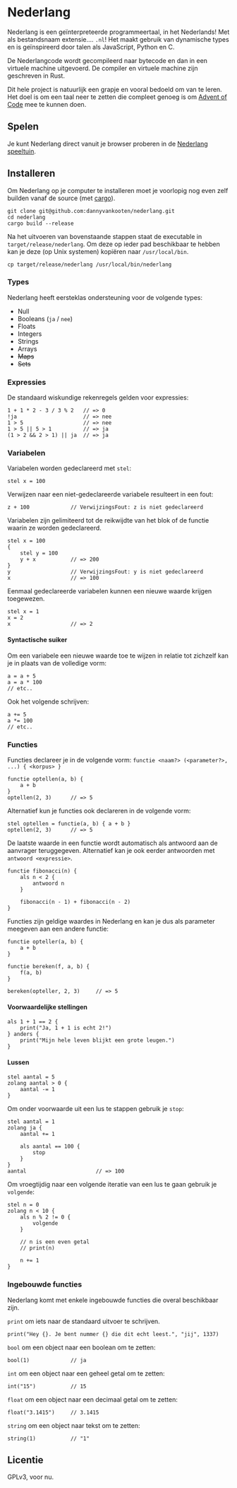 # Nederlang 

Nederlang is een geïnterpreteerde programmeertaal, in het Nederlands! Met als bestandsnaam extensie.... `.nl`! Het maakt gebruik van dynamische types en is geïnspireerd door talen als JavaScript, Python en C.  

De Nederlangcode wordt gecompileerd naar bytecode en dan in een virtuele machine uitgevoerd. De compiler en virtuele machine zijn geschreven in Rust.

Dit hele project is natuurlijk een grapje en vooral bedoeld om van te leren. Het doel is om een taal neer te zetten die compleet genoeg is om [Advent of Code](https://adventofcode.com/) mee te kunnen doen.

## Spelen

Je kunt Nederlang direct vanuit je browser proberen in de [Nederlang speeltuin](https://dannyvankooten.github.io/nederlang/playground/). 


## Installeren

Om Nederlang op je computer te installeren moet je voorlopig nog even zelf builden vanaf de source (met [cargo](https://www.rust-lang.org/learn/get-started)).

```
git clone git@github.com:dannyvankooten/nederlang.git
cd nederlang
cargo build --release
```

Na het uitvoeren van bovenstaande stappen staat de executable in `target/release/nederlang`. Om deze op ieder pad beschikbaar te hebben kan je deze (op Unix systemen) kopiëren naar `/usr/local/bin`.

```
cp target/release/nederlang /usr/local/bin/nederlang
```


### Types

Nederlang heeft eersteklas ondersteuning voor de volgende types:

- Null
- Booleans (`ja` / `nee`)
- Floats
- Integers
- Strings
- Arrays    
- ~~Maps~~
- ~~Sets~~

### Expressies

De standaard wiskundige rekenregels gelden voor expressies:

```
1 + 1 * 2 - 3 / 3 % 2   // => 0
!ja                     // => nee
1 > 5                   // => nee
1 > 5 || 5 > 1          // => ja
(1 > 2 && 2 > 1) || ja  // => ja
```

### Variabelen

Variabelen worden gedeclareerd met `stel`:

```
stel x = 100
```

Verwijzen naar een niet-gedeclareerde variabele resulteert in een fout:

```
z + 100             // VerwijzingsFout: z is niet gedeclareerd
```

Variabelen zijn gelimiteerd tot de reikwijdte van het blok of de functie waarin ze worden gedeclareerd.

```
stel x = 100
{
    stel y = 100
    y + x           // => 200
}                   
y                   // VerwijzingsFout: y is niet gedeclareerd
x                   // => 100
```

Eenmaal gedeclareerde variabelen kunnen een nieuwe waarde krijgen toegewezen.

```
stel x = 1
x = 2
x                   // => 2
```

#### Syntactische suiker

Om een variabele een nieuwe waarde toe te wijzen in relatie tot zichzelf kan je in plaats van de volledige vorm:

```
a = a + 5
a = a * 100
// etc..
```

Ook het volgende schrijven:

```
a += 5
a *= 100
// etc..
```


### Functies

Functies declareer je in de volgende vorm: `functie <naam?> (<parameter?>, ...) { <korpus> }`

```
functie optellen(a, b) { 
    a + b 
}
optellen(2, 3)      // => 5
```

Alternatief kun je functies ook declareren in de volgende vorm:

```
stel optellen = functie(a, b) { a + b }
optellen(2, 3)      // => 5
```

De laatste waarde in een functie wordt automatisch als antwoord aan de aanvrager teruggegeven. Alternatief kan je ook eerder antwoorden met `antwoord <expressie>`.

```
functie fibonacci(n) {
    als n < 2 {
        antwoord n
    }

    fibonacci(n - 1) + fibonacci(n - 2)
}
```

Functies zijn geldige waardes in Nederlang en kan je dus als parameter meegeven aan een andere functie:

```
functie opteller(a, b) {
    a + b
}

functie bereken(f, a, b) {
    f(a, b)
}

bereken(opteller, 2, 3)     // => 5
```

#### Voorwaardelijke stellingen

```
als 1 + 1 == 2 {
    print("Ja, 1 + 1 is echt 2!")
} anders {
    print("Mijn hele leven blijkt een grote leugen.")
}
```

#### Lussen

```
stel aantal = 5
zolang aantal > 0 {
    aantal -= 1
}
```

Om onder voorwaarde uit een lus te stappen gebruik je `stop`:

```
stel aantal = 1
zolang ja {
    aantal += 1

    als aantal == 100 {
        stop
    }
}
aantal                      // => 100
```

Om vroegtijdig naar een volgende iteratie van een lus te gaan gebruik je `volgende`:

```
stel n = 0
zolang n < 10 {
    als n % 2 != 0 {
        volgende
    }

    // n is een even getal
    // print(n)

    n += 1
}
```

### Ingebouwde functies

Nederlang komt met enkele ingebouwde functies die overal beschikbaar zijn.

`print` om iets naar de standaard uitvoer te schrijven.

```
print("Hey {}. Je bent nummer {} die dit echt leest.", "jij", 1337)
``` 

`bool` om een object naar een boolean om te zetten:

```
bool(1)             // ja
```

`int` om een object naar een geheel getal om te zetten:

```
int("15")           // 15
```

`float` om een object naar een decimaal getal om te zetten:

```
float("3.1415")     // 3.1415
```

`string` om een object naar tekst om te zetten:

```
string(1)           // "1"
```



## Licentie

GPLv3, voor nu.

